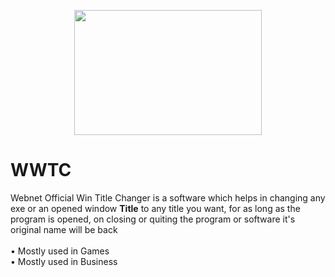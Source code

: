 <p align="center">
<a href="https://imgbb.com/"><img src="https://imgur.com/2RM6HDV.jpg" width="300" height="200" border="0"></a>
</p>

# WWTC

Webnet Official Win Title Changer is a software which helps in changing any exe or an opened window <strong><b>Title</b></strong> to any title you want, for as long as the program is opened, on closing or quiting the program or software it's original name will be back<br><br>
&bull; Mostly used in Games<br>
&bull; Mostly used in Business

